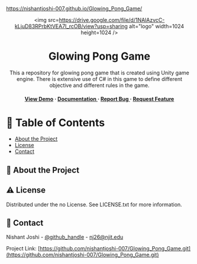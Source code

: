 https://nishantjoshi-007.github.io/Glowing_Pong_Game/

<div align='center'>

<img src=https://drive.google.com/file/d/1NAlAzvcC-kLjuD83RPrbKtVEA7I_rcOB/view?usp=sharing alt="logo" width=1024 height=1024 />

<h1>Glowing Pong Game</h1>
<p>This a repository for glowing pong game that is created using Unity game engine. There is extensive use of C# in this game to define different objective and different rules in the game.</p>

<h4> <a href=https://nishantjoshi-007.github.io/Glowing_Pong_Game/>View Demo</a> <span> · </span> <a href="https://github.com/nishantjoshi-007/Glowing_Pong_Game/blob/master/README.md"> Documentation </a> <span> · </span> <a href="https://github.com/nishantjoshi-007/Glowing_Pong_Game/issues"> Report Bug </a> <span> · </span> <a href="https://github.com/nishantjoshi-007/Glowing_Pong_Game/issues"> Request Feature </a> </h4>


</div>

# :notebook_with_decorative_cover: Table of Contents

- [About the Project](#star2-about-the-project)
- [License](#warning-license)
- [Contact](#handshake-contact)


## :star2: About the Project

## :warning: License

Distributed under the no License. See LICENSE.txt for more information.

## :handshake: Contact

Nishant Joshi - [@github_handle](https://github.com/nishantjoshi-007) - nj26@njit.edu

Project Link: [https://github.com/nishantjoshi-007/Glowing_Pong_Game.git](https://github.com/nishantjoshi-007/Glowing_Pong_Game.git)
